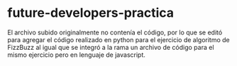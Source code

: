 # future-developers-practica

El archivo subido originalmente no contenía el código, por lo que se editó para agregar el código realizado en python para el ejercicio de algoritmo de FizzBuzz al igual que se integró a la rama un archivo de código para el mismo ejercicio pero en lenguaje de javascript.
